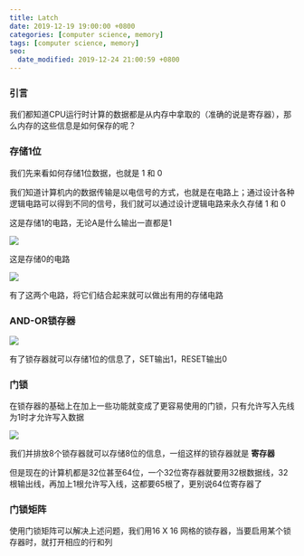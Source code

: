 ```yaml
---
title: Latch
date: 2019-12-19 19:00:00 +0800
categories: [computer science, memory]
tags: [computer science, memory]
seo:
  date_modified: 2019-12-24 21:00:59 +0800
---
```


### 引言
我们都知道CPU运行时计算的数据都是从内存中拿取的（准确的说是寄存器），那么内存的这些信息是如何保存的呢？

### 存储1位
我们先来看如何存储1位数据，也就是 1 和 0

我们知道计算机内的数据传输是以电信号的方式，也就是在电路上；通过设计各种逻辑电路可以得到不同的信号，我们就可以通过设计逻辑电路来永久存储 1 和 0

这是存储1的电路，无论A是什么输出一直都是1

![](https://img-blog.csdnimg.cn/20191219221518678.png?x-oss-process=image/watermark,type_ZmFuZ3poZW5naGVpdGk,shadow_10,text_aHR0cHM6Ly9ibG9nLmNzZG4ubmV0L2xhbmNlbG90MDkwMg==,size_16,color_FFFFFF,t_70)

这是存储0的电路

![](https://img-blog.csdnimg.cn/20191221095940899.png?x-oss-process=image/watermark,type_ZmFuZ3poZW5naGVpdGk,shadow_10,text_aHR0cHM6Ly9ibG9nLmNzZG4ubmV0L2xhbmNlbG90MDkwMg==,size_16,color_FFFFFF,t_70)

有了这两个电路，将它们结合起来就可以做出有用的存储电路

### AND-OR锁存器

![](https://img-blog.csdnimg.cn/20191221100126472.png?x-oss-process=image/watermark,type_ZmFuZ3poZW5naGVpdGk,shadow_10,text_aHR0cHM6Ly9ibG9nLmNzZG4ubmV0L2xhbmNlbG90MDkwMg==,size_16,color_FFFFFF,t_70)

有了锁存器就可以存储1位的信息了，SET输出1，RESET输出0

### 门锁

在锁存器的基础上在加上一些功能就变成了更容易使用的门锁，只有允许写入先线为1时才允许写入数据

![](https://img-blog.csdnimg.cn/20191221100442888.png?x-oss-process=image/watermark,type_ZmFuZ3poZW5naGVpdGk,shadow_10,text_aHR0cHM6Ly9ibG9nLmNzZG4ubmV0L2xhbmNlbG90MDkwMg==,size_16,color_FFFFFF,t_70)


我们并排放8个锁存器就可以存储8位的信息，一组这样的锁存器就是 **寄存器**

但是现在的计算机都是32位甚至64位，一个32位寄存器就要用32根数据线，32根输出线，再加上1根允许写入线，这都要65根了，更别说64位寄存器了

### 门锁矩阵
使用门锁矩阵可以解决上述问题，我们用16 X 16 网格的锁存器，当要启用某个锁存器时，就打开相应的行和列
